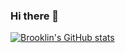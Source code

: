 ### Hi there 👋

[![Brooklin's GitHub stats](https://github-readme-stats.vercel.app/api?username=brooklinlee&theme=dracula_icons=true)](https://github.com/brooklinlee/github-readme-stats)

<!--
**brooklinlee/brooklinlee** is a ✨ _special_ ✨ repository because its `README.md` (this file) appears on your GitHub profile.

Here are some ideas to get you started:

- 🔭 I’m currently working on ...
- 🌱 I’m currently learning ...
- 👯 I’m looking to collaborate on ...
- 🤔 I’m looking for help with ...
- 💬 Ask me about ...
- 📫 How to reach me: ...
- 😄 Pronouns: ...
- ⚡ Fun fact: ...
-->
